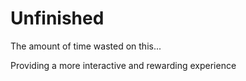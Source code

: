 # Unfinished
The amount of time wasted on this...

Providing a more interactive and rewarding experience
